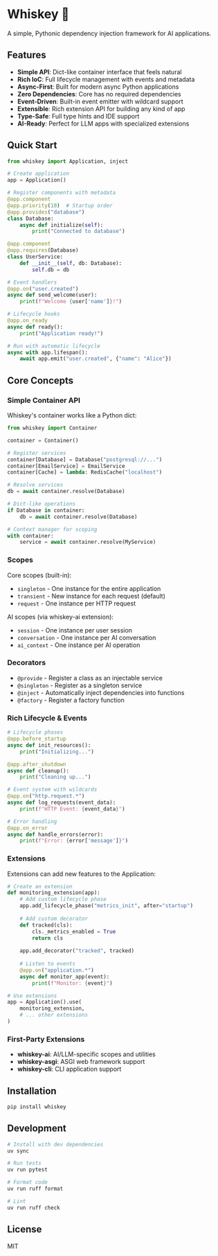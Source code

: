 # Whiskey 🥃

A simple, Pythonic dependency injection framework for AI applications.

## Features

- **Simple API**: Dict-like container interface that feels natural
- **Rich IoC**: Full lifecycle management with events and metadata
- **Async-First**: Built for modern async Python applications
- **Zero Dependencies**: Core has no required dependencies
- **Event-Driven**: Built-in event emitter with wildcard support
- **Extensible**: Rich extension API for building any kind of app
- **Type-Safe**: Full type hints and IDE support
- **AI-Ready**: Perfect for LLM apps with specialized extensions

## Quick Start

```python
from whiskey import Application, inject

# Create application
app = Application()

# Register components with metadata
@app.component
@app.priority(10)  # Startup order
@app.provides("database")
class Database:
    async def initialize(self):
        print("Connected to database")

@app.component
@app.requires(Database)
class UserService:
    def __init__(self, db: Database):
        self.db = db

# Event handlers
@app.on("user.created")
async def send_welcome(user):
    print(f"Welcome {user['name']}!")

# Lifecycle hooks
@app.on_ready
async def ready():
    print("Application ready!")

# Run with automatic lifecycle
async with app.lifespan():
    await app.emit("user.created", {"name": "Alice"})
```

## Core Concepts

### Simple Container API

Whiskey's container works like a Python dict:

```python
from whiskey import Container

container = Container()

# Register services
container[Database] = Database("postgresql://...")
container[EmailService] = EmailService
container[Cache] = lambda: RedisCache("localhost")

# Resolve services
db = await container.resolve(Database)

# Dict-like operations
if Database in container:
    db = await container.resolve(Database)

# Context manager for scoping
with container:
    service = await container.resolve(MyService)
```

### Scopes

Core scopes (built-in):
- `singleton` - One instance for the entire application
- `transient` - New instance for each request (default)
- `request` - One instance per HTTP request

AI scopes (via whiskey-ai extension):
- `session` - One instance per user session  
- `conversation` - One instance per AI conversation
- `ai_context` - One instance per AI operation

### Decorators

- `@provide` - Register a class as an injectable service
- `@singleton` - Register as a singleton service
- `@inject` - Automatically inject dependencies into functions
- `@factory` - Register a factory function

### Rich Lifecycle & Events

```python
# Lifecycle phases
@app.before_startup
async def init_resources():
    print("Initializing...")

@app.after_shutdown  
async def cleanup():
    print("Cleaning up...")

# Event system with wildcards
@app.on("http.request.*")
async def log_requests(event_data):
    print(f"HTTP Event: {event_data}")

# Error handling
@app.on_error
async def handle_errors(error):
    print(f"Error: {error['message']}")
```

### Extensions

Extensions can add new features to the Application:

```python
# Create an extension
def monitoring_extension(app):
    # Add custom lifecycle phase
    app.add_lifecycle_phase("metrics_init", after="startup")
    
    # Add custom decorator
    def tracked(cls):
        cls._metrics_enabled = True
        return cls
    
    app.add_decorator("tracked", tracked)
    
    # Listen to events
    @app.on("application.*")
    async def monitor_app(event):
        print(f"Monitor: {event}")

# Use extensions
app = Application().use(
    monitoring_extension,
    # ... other extensions
)
```

### First-Party Extensions

- **whiskey-ai**: AI/LLM-specific scopes and utilities
- **whiskey-asgi**: ASGI web framework support
- **whiskey-cli**: CLI application support

## Installation

```bash
pip install whiskey
```

## Development

```bash
# Install with dev dependencies
uv sync

# Run tests
uv run pytest

# Format code
uv run ruff format

# Lint
uv run ruff check
```

## License

MIT